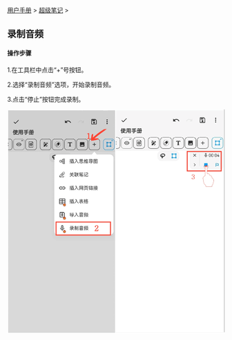 [用户手册](/dragonnest/drawnote/manual/zh) > [超级笔记](/dragonnest/drawnote/manual/zh/super_note) >

录制音频
---
#### 操作步骤

1.在工具栏中点击“+”号按钮。

2.选择“录制音频”选项，开始录制音频。

3.点击“停止”按钮完成录制。

![](imgs/record_audio.png)

